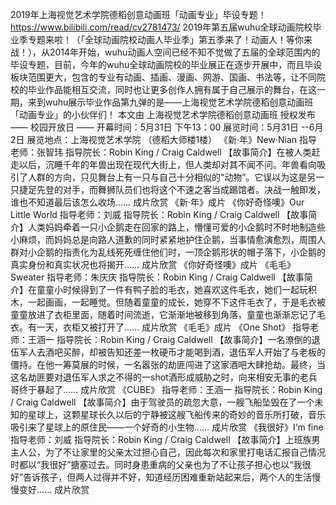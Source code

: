 2019年上海视觉艺术学院德稻创意动画班「动画专业」毕设专题！
 https://www.bilibili.com/read/cv2781473/
2019年第五届wuhu全球动画院校毕业季专题来啦！（「全球动画院校动画人毕业季」第五季来了！动画人！等你来战！），从2014年开始，wuhu动画人空间已经不知不觉做了五届的全球范围内的毕设专题，目前，今年的wuhu全球动画院校的毕业展正在逐步开展中，而且毕设板块范围更大，包含的专业有动画、插画、漫画、网游、国画、书法等，让不同院校的毕业作品能相互交流，同时也让更多创作人拥有属于自己展示的舞台，在这一期，来到wuhu展示毕业作品第九弹的是——上海视觉艺术学院德稻创意动画班「动画专业」的小伙伴们！
本文由
上海视觉艺术学院德稻创意动画班
授权发布
—— 校园开放日 ——
开幕时间：5月31日 下午13：00
展览时间：5月31日 --6月2日
展览地点：上海视觉艺术学院
（德稻大师楼1楼）
《新·年》New·Nian
指导老师：张智玮
指导院长：Robin King / Craig Caldwell
【故事简介】在被人类赶走以后，沉睡千年的年兽出现在现代大街上，但人类却对其不闻不问。年兽看向吸引了人群的方向，只见舞台上有一只与自己十分相似的“动物”。它误以为这是另一只捷足先登的对手，而舞狮队员们也将这个不速之客当成踢馆者。决战一触即发，谁也不知道最后该怎么收场……
成片欣赏
《新·年》成片
《你好奇怪噢》Our Little World
指导老师：刘威
指导院长：Robin King / Craig Caldwell
【故事简介】人类妈妈牵着一只小企鹅走在回家的路上，懵懂可爱的小企鹅时不时地制造些小麻烦，而妈妈总是向路人道歉的同时紧紧地护住企鹅，当事情愈演愈烈，周围人群对小企鹅的指责化为乱线死死缠住他们时，一顶企鹅形状的帽子落下，小企鹅的真实身份和真实状况也将揭开……
成片欣赏
《你好奇怪噢》成片
《毛毛》Sweater
指导老师：朱庆庆
指导院长：Robin King / Craig Caldwell
【故事简介】在童童小时候得到了一件有鸭子脸的毛衣，她喜欢这件毛衣，她们一起玩积木，一起画画，一起睡觉。但随着童童的成长，她穿不下这件毛衣了，于是毛衣被童童放进了衣柜里面，随着时间流逝，它渐渐地被移到角落，童童也渐渐忘记了毛衣。有一天，衣柜又被打开了……
成片欣赏
《毛毛》成片
《One Shot》
指导老师：王涵一
指导院长：Robin King / Craig Caldwell
【故事简介】一名潦倒的退伍军人去酒吧买醉，却被告知还差一枚硬币才能喝到酒，退伍军人开始了与老板的僵持。在他一筹莫展的时候，一名嚣张的劫匪闯进了这家酒吧大肆抢劫。最终，当这名劫匪要对退伍军人求之不得的一shot酒形成威胁之时，向来相安无事的老兵哥终于暴起了......
成片欣赏
《CUBE》
指导老师：王涵一
指导院长：Robin King / Craig Caldwell
【故事简介】由于驾驶员的疏忽大意，一艘飞船坠毁在了一个未知的星球上，这颗星球长久以后的宁静被这艘飞船传来的奇妙的音乐所打破，音乐吸引来了星球上的原住民——一个好奇的小生物……
成片欣赏
《我很好》I‘m fine
指导老师：刘威
指导院长：Robin King / Craig Caldwell
【故事简介】上班族男主人公，为了不让家里的父亲太过担心自己，因此每次和家里打电话汇报自己情况时都以“我很好”搪塞过去。同时身患重病的父亲也为了不让孩子担心也以“我很好”告诉孩子，但两人过得并不好，知道经历困难重新站起来后，两个人的生活慢慢变好......
成片欣赏
 